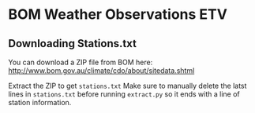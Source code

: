 # BOM Weather Observations ETV

## Downloading Stations.txt

You can download a ZIP file from BOM here: http://www.bom.gov.au/climate/cdo/about/sitedata.shtml

Extract the ZIP to get `stations.txt` Make sure to manually delete the latst lines in `stations.txt` before running `extract.py` so it ends with a line of station information.

